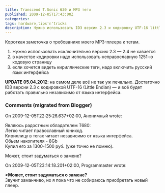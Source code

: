 ```yaml
---
title: Transcend T.Sonic 630 и MP3 теги
published: 2009-12-05T17:43:00Z
categories: 
tags: hardware,tips'n'tricks
description: Нужно использовать ID3 версии 2.3 и кодировку UTF-16 little endian или CP1251.
---
```


Короткая заметочка о требованиях моего MP3-плеера к тегам.

<ol><li>Нужно использовать исключительно версию 2.3 — 2.4 не хавается</li><li>в качестве кодировки надо использовать неправославную 1251-ю кодовую страницу</li><li>если хочется видеть кириллические теги, надо включить русский язык интерфейса</li></ol>

<b>UPDATE 05.04.2012</b>: на самом деле всё не так уж печально. Достаточно ID3 версии 2.3 с кодировкой UTF-16 (Little Endian) — и всё будет работать правильно независимо от языка интерфейса.


<h3 id='hakyll-convert-comments-title'>Comments (migrated from Blogger)</h3>
<div class='hakyll-convert-comment'>
<p class='hakyll-convert-comment-date'>On 2009-12-05T22:25:26.637+02:00, Анонимный wrote:</p>
<p class='hakyll-convert-comment-body'>
Являюсь радостным обладателем T680:<br/>
Легко читает православный юникод.<br/>
Кириллицу в тегах читает независимо от языка интерфейса.<br/>
Обьем накопителя - 8Gb<br/>
Купил его за 1300-1500 руб. (уже точно не помню).

Может, стоит задуматься о замене?
</p>
</div>

<div class='hakyll-convert-comment'>
<p class='hakyll-convert-comment-date'>On 2009-12-05T23:14:18.201+02:00, Programmaster wrote:</p>
<p class='hakyll-convert-comment-body'>
<b>&gt;Может, стоит задуматься о замене?</b><br/>
Звучит заманчиво, но я пока что не собираюсь приобретать новый плеер.
</p>
</div>



